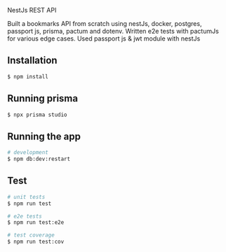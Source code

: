 NestJs REST API

Built a bookmarks API from scratch using nestJs, docker, postgres, passport js, prisma, pactum and dotenv. Written e2e tests with pactumJs for various edge cases. Used passport js & jwt module with nestJs

## Installation

```bash
$ npm install
```

## Running prisma

```bash
$ npx prisma studio
```

## Running the app

```bash
# development
$ npm db:dev:restart

```

## Test

```bash
# unit tests
$ npm run test

# e2e tests
$ npm run test:e2e

# test coverage
$ npm run test:cov
```
